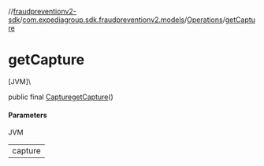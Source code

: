 //[fraudpreventionv2-sdk](../../../index.md)/[com.expediagroup.sdk.fraudpreventionv2.models](../index.md)/[Operations](index.md)/[getCapture](get-capture.md)

# getCapture

[JVM]\

public final [Capture](../-capture/index.md)[getCapture](get-capture.md)()

#### Parameters

JVM

| |
|---|
| capture |
